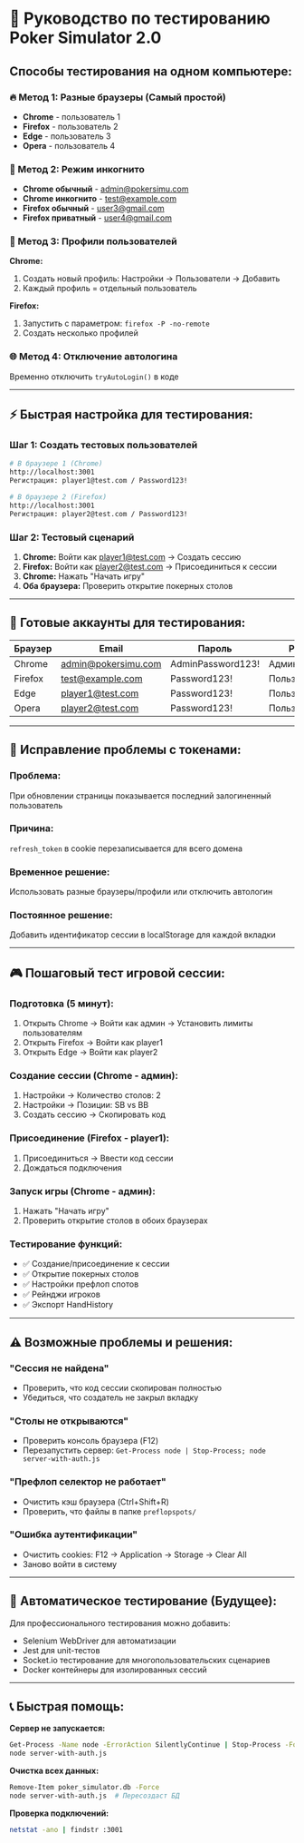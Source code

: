 # 🧪 Руководство по тестированию Poker Simulator 2.0

## **Способы тестирования на одном компьютере:**

### **🔥 Метод 1: Разные браузеры (Самый простой)**
- **Chrome** - пользователь 1
- **Firefox** - пользователь 2  
- **Edge** - пользователь 3
- **Opera** - пользователь 4

### **🥸 Метод 2: Режим инкогнито**
- **Chrome обычный** - admin@pokersimu.com
- **Chrome инкогнито** - test@example.com
- **Firefox обычный** - user3@gmail.com
- **Firefox приватный** - user4@gmail.com

### **👤 Метод 3: Профили пользователей**
**Chrome:**
1. Создать новый профиль: Настройки → Пользователи → Добавить
2. Каждый профиль = отдельный пользователь

**Firefox:**  
1. Запустить с параметром: `firefox -P -no-remote`
2. Создать несколько профилей

### **🌐 Метод 4: Отключение автологина**
Временно отключить `tryAutoLogin()` в коде

---

## **⚡ Быстрая настройка для тестирования:**

### **Шаг 1: Создать тестовых пользователей**
```bash
# В браузере 1 (Chrome)
http://localhost:3001
Регистрация: player1@test.com / Password123!

# В браузере 2 (Firefox) 
http://localhost:3001
Регистрация: player2@test.com / Password123!
```

### **Шаг 2: Тестовый сценарий**
1. **Chrome:** Войти как player1@test.com → Создать сессию
2. **Firefox:** Войти как player2@test.com → Присоединиться к сессии  
3. **Chrome:** Нажать "Начать игру"
4. **Оба браузера:** Проверить открытие покерных столов

---

## **🎯 Готовые аккаунты для тестирования:**

| Браузер | Email | Пароль | Роль | Лимит |
|---------|-------|--------|------|-------|
| Chrome | admin@pokersimu.com | AdminPassword123! | Админ | 1000 |
| Firefox | test@example.com | Password123! | Пользователь | 0 |
| Edge | player1@test.com | Password123! | Пользователь | 100 |
| Opera | player2@test.com | Password123! | Пользователь | 100 |

---

## **🔧 Исправление проблемы с токенами:**

### **Проблема:** 
При обновлении страницы показывается последний залогиненный пользователь

### **Причина:**
`refresh_token` в cookie перезаписывается для всего домена

### **Временное решение:**
Использовать разные браузеры/профили или отключить автологин

### **Постоянное решение:**
Добавить идентификатор сессии в localStorage для каждой вкладки

---

## **🎮 Пошаговый тест игровой сессии:**

### **Подготовка (5 минут):**
1. Открыть Chrome → Войти как админ → Установить лимиты пользователям
2. Открыть Firefox → Войти как player1  
3. Открыть Edge → Войти как player2

### **Создание сессии (Chrome - админ):**
1. Настройки → Количество столов: 2
2. Настройки → Позиции: SB vs BB  
3. Создать сессию → Скопировать код

### **Присоединение (Firefox - player1):**
1. Присоединиться → Ввести код сессии
2. Дождаться подключения

### **Запуск игры (Chrome - админ):**
1. Нажать "Начать игру"
2. Проверить открытие столов в обоих браузерах

### **Тестирование функций:**
- ✅ Создание/присоединение к сессии
- ✅ Открытие покерных столов  
- ✅ Настройки префлоп спотов
- ✅ Рейнджи игроков
- ✅ Экспорт HandHistory

---

## **⚠️ Возможные проблемы и решения:**

### **"Сессия не найдена"**
- Проверить, что код сессии скопирован полностью
- Убедиться, что создатель не закрыл вкладку

### **"Столы не открываются"**
- Проверить консоль браузера (F12)
- Перезапустить сервер: `Get-Process node | Stop-Process; node server-with-auth.js`

### **"Префлоп селектор не работает"**
- Очистить кэш браузера (Ctrl+Shift+R)
- Проверить, что файлы в папке `preflopspots/`

### **"Ошибка аутентификации"**
- Очистить cookies: F12 → Application → Storage → Clear All
- Заново войти в систему

---

## **🚀 Автоматическое тестирование (Будущее):**

Для профессионального тестирования можно добавить:
- Selenium WebDriver для автоматизации
- Jest для unit-тестов
- Socket.io тестирование для многопользовательских сценариев
- Docker контейнеры для изолированных сессий

---

## **📞 Быстрая помощь:**

**Сервер не запускается:**
```bash
Get-Process -Name node -ErrorAction SilentlyContinue | Stop-Process -Force
node server-with-auth.js
```

**Очистка всех данных:**
```bash
Remove-Item poker_simulator.db -Force
node server-with-auth.js  # Пересоздаст БД
```

**Проверка подключений:**
```bash
netstat -ano | findstr :3001
``` 